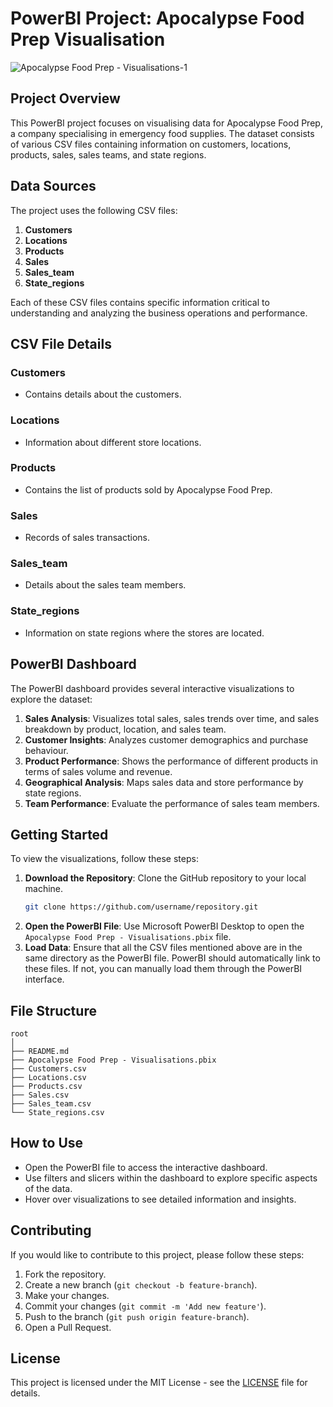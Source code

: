 # PowerBI Project: Apocalypse Food Prep Visualisation
![Apocalypse Food Prep - Visualisations-1](https://github.com/user-attachments/assets/142e30a3-e17a-4ac3-bc4f-5fe1d1356be6)

## Project Overview

This PowerBI project focuses on visualising data for Apocalypse Food Prep, a company specialising in emergency food supplies. The dataset consists of various CSV files containing information on customers, locations, products, sales, sales teams, and state regions.

## Data Sources

The project uses the following CSV files:

1. **Customers**
2. **Locations**
3. **Products**
4. **Sales**
5. **Sales_team**
6. **State_regions**

Each of these CSV files contains specific information critical to understanding and analyzing the business operations and performance.

## CSV File Details

### Customers
- Contains details about the customers.

### Locations
- Information about different store locations.

### Products
- Contains the list of products sold by Apocalypse Food Prep.

### Sales
- Records of sales transactions.

### Sales_team
- Details about the sales team members.

### State_regions
- Information on state regions where the stores are located.

## PowerBI Dashboard

The PowerBI dashboard provides several interactive visualizations to explore the dataset:

1. **Sales Analysis**: Visualizes total sales, sales trends over time, and sales breakdown by product, location, and sales team.
2. **Customer Insights**: Analyzes customer demographics and purchase behaviour.
3. **Product Performance**: Shows the performance of different products in terms of sales volume and revenue.
4. **Geographical Analysis**: Maps sales data and store performance by state regions.
5. **Team Performance**: Evaluate the performance of sales team members.

## Getting Started

To view the visualizations, follow these steps:

1. **Download the Repository**: Clone the GitHub repository to your local machine.
    ```bash
    git clone https://github.com/username/repository.git
    ```
2. **Open the PowerBI File**: Use Microsoft PowerBI Desktop to open the `Apocalypse Food Prep - Visualisations.pbix` file.
3. **Load Data**: Ensure that all the CSV files mentioned above are in the same directory as the PowerBI file. PowerBI should automatically link to these files. If not, you can manually load them through the PowerBI interface.

## File Structure

```
root
│
├── README.md
├── Apocalypse Food Prep - Visualisations.pbix
├── Customers.csv
├── Locations.csv
├── Products.csv
├── Sales.csv
├── Sales_team.csv
└── State_regions.csv
```

## How to Use

- Open the PowerBI file to access the interactive dashboard.
- Use filters and slicers within the dashboard to explore specific aspects of the data.
- Hover over visualizations to see detailed information and insights.

## Contributing

If you would like to contribute to this project, please follow these steps:

1. Fork the repository.
2. Create a new branch (`git checkout -b feature-branch`).
3. Make your changes.
4. Commit your changes (`git commit -m 'Add new feature'`).
5. Push to the branch (`git push origin feature-branch`).
6. Open a Pull Request.

## License

This project is licensed under the MIT License - see the [LICENSE](LICENSE) file for details.
